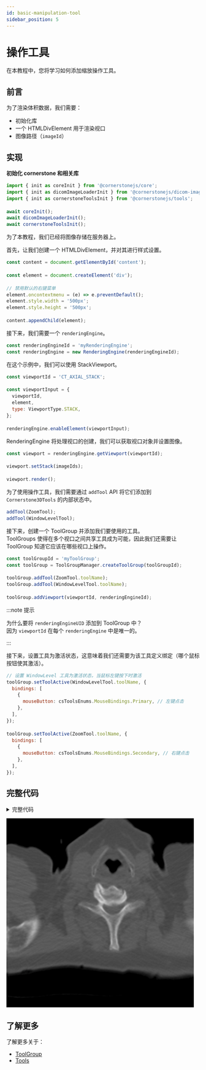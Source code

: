 ```yaml
---  
id: basic-manipulation-tool  
sidebar_position: 5
---  
```


# 操作工具

在本教程中，您将学习如何添加缩放操作工具。

## 前言

为了渲染体积数据，我们需要：

- 初始化库
- 一个 HTMLDivElement 用于渲染视口
- 图像路径（`imageId`）

## 实现

**初始化 cornerstone 和相关库**

```js
import { init as coreInit } from '@cornerstonejs/core';
import { init as dicomImageLoaderInit } from '@cornerstonejs/dicom-image-loader';
import { init as cornerstoneToolsInit } from '@cornerstonejs/tools';

await coreInit();
await dicomImageLoaderInit();
await cornerstoneToolsInit();
```

为了本教程，我们已经将图像存储在服务器上。

首先，让我们创建一个 HTMLDivElement，并对其进行样式设置。

```js
const content = document.getElementById('content');

const element = document.createElement('div');

// 禁用默认的右键菜单
element.oncontextmenu = (e) => e.preventDefault();
element.style.width = '500px';
element.style.height = '500px';

content.appendChild(element);
```

接下来，我们需要一个 `renderingEngine`。

```js
const renderingEngineId = 'myRenderingEngine';
const renderingEngine = new RenderingEngine(renderingEngineId);
```

在这个示例中，我们可以使用 StackViewport。

```js
const viewportId = 'CT_AXIAL_STACK';

const viewportInput = {
  viewportId,
  element,
  type: ViewportType.STACK,
};

renderingEngine.enableElement(viewportInput);
```

RenderingEngine 将处理视口的创建，我们可以获取视口对象并设置图像。

```js
const viewport = renderingEngine.getViewport(viewportId);

viewport.setStack(imageIds);

viewport.render();
```

为了使用操作工具，我们需要通过 `addTool` API 将它们添加到 `Cornerstone3DTools` 的内部状态中。

```js
addTool(ZoomTool);
addTool(WindowLevelTool);
```

接下来，创建一个 ToolGroup 并添加我们要使用的工具。  
ToolGroups 使得在多个视口之间共享工具成为可能，因此我们还需要让 ToolGroup 知道它应该在哪些视口上操作。

```js
const toolGroupId = 'myToolGroup';
const toolGroup = ToolGroupManager.createToolGroup(toolGroupId);

toolGroup.addTool(ZoomTool.toolName);
toolGroup.addTool(WindowLevelTool.toolName);

toolGroup.addViewport(viewportId, renderingEngineId);
```

:::note 提示

为什么要将 `renderingEngineUID` 添加到 ToolGroup 中？  
因为 `viewportId` 在每个 `renderingEngine` 中是唯一的。

:::

接下来，设置工具为激活状态，这意味着我们还需要为该工具定义绑定（哪个鼠标按钮使其激活）。

```js
// 设置 WindowLevel 工具为激活状态，当鼠标左键按下时激活
toolGroup.setToolActive(WindowLevelTool.toolName, {
  bindings: [
    {
      mouseButton: csToolsEnums.MouseBindings.Primary, // 左键点击
    },
  ],
});

toolGroup.setToolActive(ZoomTool.toolName, {
  bindings: [
    {
      mouseButton: csToolsEnums.MouseBindings.Secondary, // 右键点击
    },
  ],
});
```

## 完整代码

<details>
<summary>完整代码</summary>

```js
import { init as coreInit, RenderingEngine, Enums } from '@cornerstonejs/core';
import { init as dicomImageLoaderInit } from '@cornerstonejs/dicom-image-loader';
import {
  init as cornerstoneToolsInit,
  ToolGroupManager,
  WindowLevelTool,
  ZoomTool,
  Enums as csToolsEnums,
  addTool,
} from '@cornerstonejs/tools';
import { createImageIdsAndCacheMetaData } from '../../../../utils/demo/helpers';

const { ViewportType } = Enums;

const content = document.getElementById('content');

const element = document.createElement('div');

// 禁用默认的右键菜单
element.oncontextmenu = (e) => e.preventDefault();
element.style.width = '500px';
element.style.height = '500px';

content.appendChild(element);
// ============================= //

/**
 * 运行示例
 */
async function run() {
  await coreInit();
  await dicomImageLoaderInit();
  await cornerstoneToolsInit();

  const imageIds = await createImageIdsAndCacheMetaData({
    StudyInstanceUID:
      '1.3.6.1.4.1.14519.5.2.1.7009.2403.334240657131972136850343327463',
    SeriesInstanceUID:
      '1.3.6.1.4.1.14519.5.2.1.7009.2403.226151125820845824875394858561',
    wadoRsRoot: 'https://d14fa38qiwhyfd.cloudfront.net/dicomweb',
  });

  // 实例化渲染引擎
  const renderingEngineId = 'myRenderingEngine';
  const renderingEngine = new RenderingEngine(renderingEngineId);

  const viewportId = 'CT_AXIAL_STACK';

  const viewportInput = {
    viewportId,
    element,
    type: ViewportType.STACK,
  };

  renderingEngine.enableElement(viewportInput);

  const viewport = renderingEngine.getViewport(viewportId);

  viewport.setStack(imageIds);

  viewport.render();

  const toolGroupId = 'myToolGroup';
  const toolGroup = ToolGroupManager.createToolGroup(toolGroupId);

  addTool(ZoomTool);
  addTool(WindowLevelTool);
  toolGroup.addTool(ZoomTool.toolName);
  toolGroup.addTool(WindowLevelTool.toolName);

  toolGroup.addViewport(viewportId);

  toolGroup.setToolActive(WindowLevelTool.toolName, {
    bindings: [
      {
        mouseButton: csToolsEnums.MouseBindings.Primary, // 左键点击
      },
    ],
  });

  toolGroup.setToolActive(ZoomTool.toolName, {
    bindings: [
      {
        mouseButton: csToolsEnums.MouseBindings.Secondary, // 右键点击
      },
    ],
  });
  viewport.render();
}

run();
```

</details>

![](../assets/basic-manipulation-tool.png)

## 了解更多

了解更多关于：

- [ToolGroup](../concepts/cornerstone-tools/toolGroups.md)
- [Tools](../concepts/cornerstone-tools/tools.md)